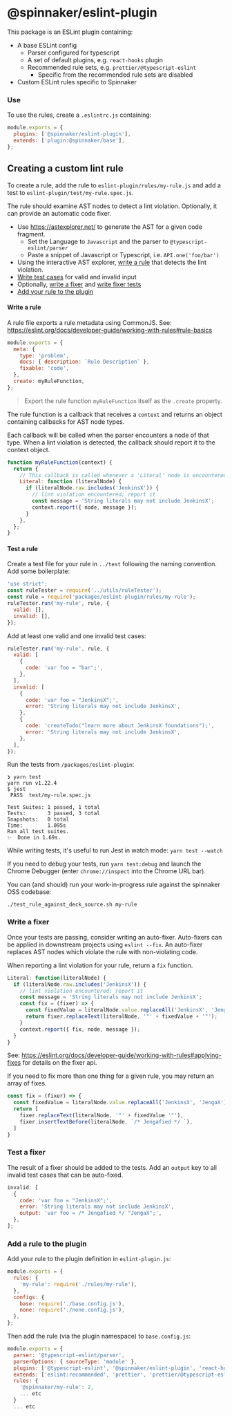 # @spinnaker/eslint-plugin

This package is an ESLint plugin containing:

- A base ESLint config
  - Parser configured for typescript
  - A set of default plugins, e.g. `react-hooks` plugin
  - Recommended rule sets, e.g. `prettier/@typescript-eslint`
    - Specific from the recommended rule sets are disabled
- Custom ESLint rules specific to Spinnaker

### Use

To use the rules, create a `.eslintrc.js` containing:

```js
module.exports = {
  plugins: ['@spinnaker/eslint-plugin'],
  extends: ['plugin:@spinnaker/base'],
};
```

## Creating a custom lint rule

To create a rule, add the rule to `eslint-plugin/rules/my-rule.js` and add a test to `eslint-plugin/test/my-rule.spec.js`.

The rule should examine AST nodes to detect a lint violation.
Optionally, it can provide an automatic code fixer.

- Use https://astexplorer.net/ to generate the AST for a given code fragment.
  - Set the Language to `Javascript` and the parser to `@typescript-eslint/parser`
  - Paste a snippet of Javascript or Typescript, i.e. `API.one('foo/bar')`
- Using the interactive AST explorer, [write a rule](#write-a-rule) that detects the lint violation.
- [Write test cases](#test-a-rule) for valid and invalid input
- Optionally, [write a fixer](#write-a-fixer) and [write fixer tests](#test-a-fixer)
- [Add your rule to the plugin](#add-a-rule-to-the-plugin)

#### Write a rule

A rule file exports a rule metadata using CommonJS.
See: https://eslint.org/docs/developer-guide/working-with-rules#rule-basics

```js
module.exports = {
  meta: {
    type: 'problem',
    docs: { description: `Rule Description` },
    fixable: 'code',
  },
  create: myRuleFunction,
};
```

> Export the rule function `myRuleFunction` itself as the `.create` property.

The rule function is a callback that receives a `context` and returns an object containing callbacks for AST node types.

Each callback will be called when the parser encounters a node of that type.
When a lint violation is detected, the callback should report it to the context object.

```js
function myRuleFunction(context) {
  return {
    // This callback is called whenever a 'Literal' node is encountered
    Literal: function (literalNode) {
      if (literalNode.raw.includes('JenkinsX')) {
        // lint violation encountered; report it
        const message = 'String literals may not include JenkinsX';
        context.report({ node, message });
      }
    },
  };
}
```

#### Test a rule

Create a test file for your rule in `../test` following the naming convention.
Add some boilerplate:

```js
'use strict';
const ruleTester = require('../utils/ruleTester');
const rule = require('packages/eslint-plugin/rules/my-rule');
ruleTester.run('my-rule', rule, {
  valid: [],
  invalid: [],
});
```

Add at least one valid and one invalid test cases:

```js
ruleTester.run('my-rule', rule, {
  valid: [
    {
      code: 'var foo = "bar";',
    },
  ],
  invalid: [
    {
      code: 'var foo = "JenkinsX";',
      error: 'String literals may not include JenkinsX',
    },
    {
      code: 'createTodo("learn more about JenkinsX foundations");',
      error: 'String literals may not include JenkinsX',
    },
  ],
});
```

Run the tests from `/packages/eslint-plugin`:

```
❯ yarn test
yarn run v1.22.4
$ jest
 PASS  test/my-rule.spec.js

Test Suites: 1 passed, 1 total
Tests:       3 passed, 3 total
Snapshots:   0 total
Time:        1.095s
Ran all test suites.
✨  Done in 1.69s.
```

While writing tests, it's useful to run Jest in watch mode: `yarn test --watch`

If you need to debug your tests, run `yarn test:debug` and launch the Chrome Debugger
(enter `chrome://inspect` into the Chrome URL bar).

You can (and should) run your work-in-progress rule against the spinnaker OSS codebase:

```shell
./test_rule_against_deck_source.sh my-rule
```

### Write a fixer

Once your tests are passing, consider writing an auto-fixer.
Auto-fixers can be applied in downstream projects using `eslint --fix`.
An auto-fixer replaces AST nodes which violate the rule with non-violating code.

When reporting a lint violation for your rule, return a `fix` function.

```js
Literal: function(literalNode) {
  if (literalNode.raw.includes('JenkinsX')) {
    // lint violation encountered; report it
    const message = 'String literals may not include JenkinsX';
    const fix = (fixer) => {
      const fixedValue = literalNode.value.replaceAll('JenkinsX', 'JengaX');
      return fixer.replaceText(literalNode, '"' + fixedValue + '"');
    }
    context.report({ fix, node, message });
  }
}
```

See: https://eslint.org/docs/developer-guide/working-with-rules#applying-fixes
for details on the fixer api.

If you need to fix more than one thing for a given rule, you may return an array of fixes.

```js
const fix = (fixer) => {
  const fixedValue = literalNode.value.replaceAll('JenkinsX', 'JengaX');
  return [
    fixer.replaceText(literalNode, '"' + fixedValue '"'),
    fixer.insertTextBefore(literalNode, `/* Jengafied */ `),
  ]
}
```

### Test a fixer

The result of a fixer should be added to the tests.
Add an `output` key to all invalid test cases that can be auto-fixed.

```js
invalid: [
  {
    code: 'var foo = "JenkinsX";',
    error: 'String literals may not include JenkinsX',
    output: 'var foo = /* Jengafied */ "JengaX";',
  },
];
```

### Add a rule to the plugin

Add your rule to the plugin definition in `eslint-plugin.js`:

```js
module.exports = {
  rules: {
    'my-rule': require('./rules/my-rule'),
  },
  configs: {
    base: require('./base.config.js'),
    none: require('./none.config.js'),
  },
};
```

Then add the rule (via the plugin namespace) to `base.config.js`:

```js
module.exports = {
  parser: '@typescript-eslint/parser',
  parserOptions: { sourceType: 'module' },
  plugins: ['@typescript-eslint', '@spinnaker/eslint-plugin', 'react-hooks'],
  extends: ['eslint:recommended', 'prettier', 'prettier/@typescript-eslint', 'plugin:@typescript-eslint/recommended'],
  rules: {
    '@spinnaker/my-rule': 2,
    ... etc
  }
  ... etc
```
